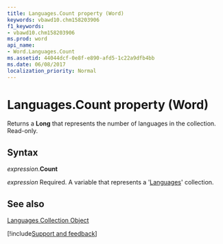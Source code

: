```yaml
---
title: Languages.Count property (Word)
keywords: vbawd10.chm158203906
f1_keywords:
- vbawd10.chm158203906
ms.prod: word
api_name:
- Word.Languages.Count
ms.assetid: 44044dcf-0e8f-e890-afd5-1c22a9dfb4bb
ms.date: 06/08/2017
localization_priority: Normal
---
```



# Languages.Count property (Word)

Returns a  **Long** that represents the number of languages in the collection. Read-only.


## Syntax

_expression_.**Count**

_expression_ Required. A variable that represents a '[Languages](Word.languages.md)' collection.


## See also


[Languages Collection Object](Word.languages.md)

[!include[Support and feedback](~/includes/feedback-boilerplate.md)]